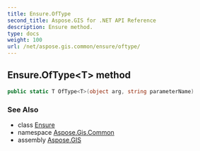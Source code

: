 ```yaml
---
title: Ensure.OfType
second_title: Aspose.GIS for .NET API Reference
description: Ensure method. 
type: docs
weight: 100
url: /net/aspose.gis.common/ensure/oftype/
---
```

## Ensure.OfType&lt;T&gt; method

```csharp
public static T OfType<T>(object arg, string parameterName)
```

### See Also

* class [Ensure](../)
* namespace [Aspose.Gis.Common](../../ensure/)
* assembly [Aspose.GIS](../../../)


